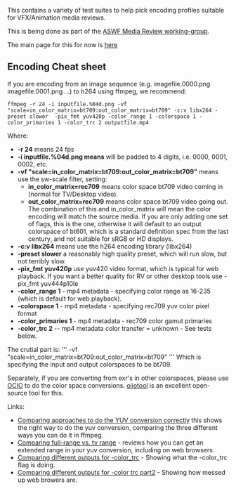 This contains a variety of test suites to help pick encoding profiles suitable for VFX/Animation media reviews.

This is being done as part of the [ASWF Media Review working-group](https://wiki.aswf.io/display/PRWG/Playback+And+Review+Working+Group).

The main page for this for now is [here](https://wiki.aswf.io/pages/viewpage.action?pageId=16031068)

## Encoding Cheat sheet

If you are encoding from an image sequence (e.g. imagefile.0000.png imagefile.0001.png ...) to h264 using ffmpeg, we recommend:
```
ffmpeg -r 24 -i inputfile.%04d.png -vf "scale=in_color_matrix=bt709:out_color_matrix=bt709" -c:v libx264 -preset slower  -pix_fmt yuv420p -color_range 1 -colorspace 1 -color_primaries 1 -color_trc 2 outputfile.mp4
```

Where:
   * **-r 24** means 24 fps
   * **-i inputfile.%04d.png means**  will be padded to 4 digits, i.e. 0000, 0001, 0002, etc.
   *  **-vf "scale=in_color_matrix=bt709:out_color_matrix=bt709"** means use the sw-scale filter, setting:
      * **in_color_matrix=rec709** means color space bt709 video coming in (normal for TV/Desktop video).
      * **out_color_matrix=rec709** means color space bt709 video going out. The combination of this and in_color_matrix will mean the color encoding will match the source media. If you are only adding one set of flags, this is the one, otherwise it will default to an output colorspace of bt601, which is a standard definition spec from the last century, and not suitable for sRGB or HD displays.
   * **-c:v libx264** means use the h264 encoding library (libx264)
   * **-preset slower** a reasonably high quality preset, which will run slow, but not terribly slow.
   * **-pix_fmt yuv420p** use yuv420 video format, which is typical for web playback. If you want a better quality for RV or other desktop tools use -pix_fmt yuv444p10le 
   * **-color_range 1** - mp4 metadata - specifying color range as 16-235 (which is default for web playback).
   * **-colorspace 1** - mp4 metadata - specifying rec709 yuv color pixel format 
   * **-color_primaries 1** - mp4 metadata - rec709 color gamut primaries
   * **-color_trc 2** -- mp4 metadata color transfer = unknown - See tests below.

The crutial part is:
'''
-vf "scale=in_color_matrix=bt709:out_color_matrix=bt709" 
'''
Which is specifying the input and output colorspaces to be bt709.

Separately, if you are converting from exr's in other colorspaces, please use [OCIO](https://opencolorio.org/) to do the color space conversions. [oiiotool](https://openimageio.readthedocs.io/en/latest/oiiotool.html) is an excellent open-source tool for this.

Links:
   * [Comparing approaches to do the YUV conversion correctly](https://richardssam.github.io/ffmpeg-tests/tests/chip-chart-yuvconvert/compare.html) this shows the right way to do the yuv conversion, comparing the three different ways you can do it in ffmpeg.
   * [Comparing full-range vs. tv range](https://richardssam.github.io/ffmpeg-tests/tests/greyramp-fulltv/compare.html) - reviews how you can get an extended range in your yuv conversion, including on web browsers.
   * [Comparing different outputs for -color_trc](https://richardssam.github.io/ffmpeg-tests/tests/greyramp/compare.html) - Showing what the -color_trc flag is doing.
   * [Comparing different outputs for -color trc part2](https://richardssam.github.io/ffmpeg-tests/tests/greyramp-rev2/compare.html) - Showing how messed up web browers are.


